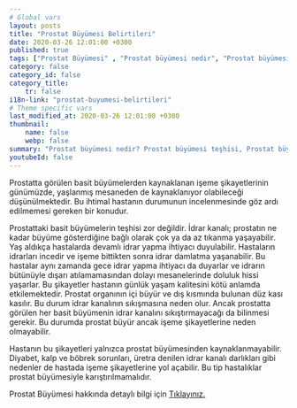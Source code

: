 ```yaml
---
# Global vars
layout: posts
title: "Prostat Büyümesi Belirtileri"
date: 2020-03-26 12:01:00 +0300
published: true
tags: ["Prostat Büyümesi" , "Prostat büyümesi nedir", "Prostat büyümesi teşhisi", " Prostat büyümesi belirtileri", "Prostat büyümesi tedavisi", "Prostat büyümesi Ameliyatı", "Prostat büyümesi ameliyatı ne zaman olunur", " Prostat büyümesi ilaç tedavisi", "Prostat büyümesi şikayetleri", "Prostat neden büyür", "Prostat büyümesi kansere dönüşür mü", "prostat büyümesi açık ameliyatı" , "prostat büyümesi kapalı ameliyatı"]
category: false
category_id: false
category_title:
    tr: false
i18n-link: "prostat-buyumesi-belirtileri"
# Theme specific vars
last_modified_at: 2020-03-26 12:01:00 +0300
thumbnail:
    name: false
    webp: false
summary: "Prostat büyümesi nedir? Prostat büyümesi teşhisi, Prostat büyümesi belirtileri, Prostat büyümesi tedavisi, Prostat büyümesi Ameliyatı, Prostat büyümesi ameliyatı ne zaman olunur? Prostat büyümesi ilaç tedavisi, Prostat büyümesi şikayetleri, Prostat neden büyür? , Prostat büyümesi kansere dönüşür mü? , Prostat büyümesi açık ameliyatı , Prostat büyümesi kapalı ameliyatı "
youtubeId: false
---
```






Prostatta görülen basit büyümelerden kaynaklanan işeme şikayetlerinin günümüzde, yaşlanmış mesaneden de kaynaklanıyor olabileceği düşünülmektedir. Bu ihtimal hastanın durumunun incelenmesinde göz ardı edilmemesi gereken bir konudur.

Prostattaki basit büyümelerin teşhisi zor değildir. İdrar kanalı; prostatın ne kadar büyüme gösterdiğine bağlı olarak çok ya da az tıkanma yaşayabilir. Yaş aldıkça hastalarda devamlı idrar yapma ihtiyacı duyulabilir. Hastaların idrarları incedir ve işeme bittikten sonra idrar damlatma yaşanabilir. Bu hastalar aynı zamanda gece idrar yapma ihtiyacı da duyarlar ve idrarın bütünüyle dışarı atılamamasından dolayı mesanelerinde doluluk hissi yaşarlar. Bu şikayetler hastanın günlük yaşam kalitesini kötü anlamda etkilemektedir. Prostat organının içi büyür ve dış kısmında bulunan düz kası kasılır. Bu durum idrar kanalının sıkışmasına neden olur. Ancak prostatta görülen her basit büyümenin idrar kanalını sıkıştırmayacağı da bilinmesi gerekir. Bu durumda prostat büyür ancak işeme şikayetlerine neden olmayabilir.

Hastanın bu şikayetleri yalnızca prostat büyümesinden kaynaklanmayabilir. Diyabet, kalp ve böbrek sorunları, üretra denilen idrar kanalı darlıkları gibi nedenler de hastada işeme şikayetlerine yol açabilir. Bu tip hastalıklar prostat büyümesiyle karıştırılmamalıdır.


Prostat Büyümesi hakkında detaylı bilgi için [Tıklayınız.](https://www.onoluroloji.com/prostat-buyumesi)
